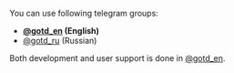 You can use following telegram groups:

* **[@gotd_en](https://t.me/gotd_en) (English)**
* [@gotd_ru](https://t.me/gotd_ru) (Russian)

Both development and user support is done in [@gotd_en](https://t.me/gotd_en).
